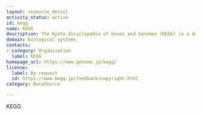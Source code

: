 ```yaml
---
layout: resource_detail
activity_status: active
id: kegg
name: KEGG
description: The Kyoto Encyclopedia of Genes and Genomes (KEGG) is a database resource for understanding high-level functions and utilities of the biological system, such as the cell, the organism and the ecosystem, from molecular-level information, especially large-scale molecular datasets generated by genome sequencing and other high-throughput experimental technologies.
domain: biological systems
contacts:
- category: Organization
  label: KEGG
homepage_url: https://www.genome.jp/kegg/
license:
  label: By request
  id: https://www.kegg.jp/feedback/copyright.html
category: DataSource

---
```


KEGG